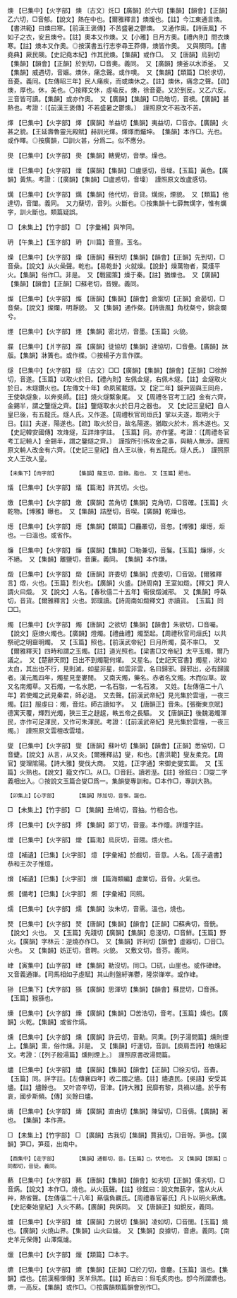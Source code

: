 <!-- { "loadSidebar": true } -->
燠	【巳集中】【火字部】	燠	〔古文〕灹□【廣韻】於六切【集韻】【韻會】【正韻】乙六切，□音郁。【說文】熱在中也。【爾雅釋言】燠煖也。【註】今江東通言燠。【書洪範】曰燠曰寒。【前漢王褒傳】不苦盛暑之鬱燠。　又通作奧。【詩唐風】不如子之衣，安且燠兮。【註】奧本又作燠。又【小雅】日月方奧。【禮內則】問衣燠寒。【註】燠本又作奧。◎按漢書五行志李尋王莽傳，燠皆作奧。　又與隩同。【書堯典】厥民隩。【史記堯本紀】作其民燠。【集韻】或作□。　又【唐韻】烏到切【集韻】【韻會】【正韻】於到切，□音奧。義同。　又【廣韻】燠釜以水添釜。　又【集韻】威遇切，音嫗。燠休，痛念聲。或作噢。　又【集韻】【類篇】□於求切，音憂。義同。【左傳昭三年】民人痛疾，而或燠休之。【註】燠休，痛念之聲。【疏】燠，厚也。休，美也。〇按釋文休，虛喩反。燠，徐音憂。又於到反。又乙六反。三音皆可讀。【集韻】或亦作奧。　又【廣韻】【集韻】□烏皓切，音襖。【廣韻】甚熱也。考證：〔【前漢王褒傳】不若盛暑之鬱燠。〕　謹照原文不若改不苦。 

燡	【巳集中】【火字部】	燡	【廣韻】羊益切【集韻】夷益切，□音亦。【廣韻】火甚之貌。【王延壽魯靈光殿賦】赫訓光燡。燡燡而爥坤。　【集韻】本作□。光也。或作曎。◎按廣韻，□訓火甚，分爲二。似不應分。

燢	【巳集中】【火字部】	燢	【集韻】轄覺切，音學。燥也。

燣	【巳集中】【火字部】	燣	【廣韻】【集韻】□盧感切，音壈。【玉篇】黃色。【廣韻】黃焦。考證：〔【廣韻】【集韻】□盧惑切，音壈〕　謹照原文改盧感切。 

燤	【巳集中】【火字部】	燤	【集韻】他代切，音貸。燤焥，煙貌。　又【類篇】他達切，音闥。義同。　又力蘖切，音列。火斷也。◎按集韻十七薛無燤字，惟有爄字，訓火斷也。類篇疑誤。

□	【未集上】【竹字部】	□	【字彙補】與笮同。

玬	【午集上】【玉字部】	玬	【川篇】音亶。玉名。

燥	【巳集中】【火字部】	燥	【唐韻】蘇到切【集韻】【韻會】【正韻】先到切，□音喿。【說文】从火喿聲。乾也。【易乾卦】火就燥。【說卦】燥萬物者，莫熯平火。【集韻】俗作□。非是。　又【戰國策】燥于秦。【註】猶爍也。　又【廣韻】【集韻】【韻會】【正韻】□蘇老切，音嫂。義同。

燦	【巳集中】【火字部】	燦	【唐韻】【集韻】【韻會】倉案切【正韻】倉晏切，□音粲。【說文】燦爛，明瀞貌。　又【集韻】通作粲。【詩唐風】角枕粲兮，錦衾爛兮。

爅	【巳集中】【火字部】	爅	【集韻】密北切，音墨。【玉篇】火貌。

牃	【巳集中】【爿字部】	牃	【廣韻】徒協切【集韻】達協切，□音疉。【廣韻】牀版。【集韻】牀簀也。或作楪。◎按楊子方言作牒。

燧	【巳集中】【火字部】	燧	〔古文〕□□【廣韻】【集韻】【韻會】【正韻】□徐醉切，音遂。【玉篇】以取火於日。【禮內則】左佩金燧，右佩木燧。【註】金燧取火於日。木燧鑽火也。【左傳文十年】命夙駕載燧。又【定二年】鍼尹固與王同舟，王使執燧象，以奔吳師。【註】燒火燧繫象尾。　又【周禮冬官考工記】金有六齊，金錫半，謂之鑒燧之齊。【註】鑒燧取水火於日月之器也。　又【史記三皇紀】自人皇巳後，有五龍氏。燧人氏。又作遂。【周禮秋官司烜氏】掌以夫遂，取明火于日。【註】夫遂，陽遂也。【疏】取火於日，故名陽遂。猶取火於木，爲木遂也。又【史記韓安國傳】攻烽燧，互詳烽字註。　【玉篇】同。亦作鐆。考證：〔【周禮冬官考工記輈人】金錫半，謂之鑒燧之齊。〕　謹按所引係攻金之事，與輈人無涉。謹照原文輈人改金有六齊。〔【史記三皇紀】自人王以後，有五龍氏。燧人氏。〕　謹照原文人王改人皇。 

	【未集下】【肉字部】		【集韻】龍玉切，音錄。脂也。　又【玉篇】肥也。

燨	【巳集中】【火字部】	燨	【篇海】許其切。火也。

燩	【巳集中】【火字部】	燩	【廣韻】苦角切【集韻】克角切，□音確。【玉篇】火乾物。【博雅】曝也。　又【集韻】詰歷切，音喫。【廣韻】乾燥也。

燪	【巳集中】【火字部】	燪	【集韻】【類篇】□麤叢切，音怱。【博雅】爟燪，炬也。一曰溫也。或省作。

燫	【巳集中】【火字部】	燫	【廣韻】【集韻】□勒兼切，音鬑。【玉篇】燫熪，火不絕。　又【集韻】離鹽切，音廉。義同。　【集韻】本作熑。

燬	【巳集中】【火字部】	燬	【唐韻】許委切【集韻】虎委切，□音毀。【爾雅釋言】燬，火也。【玉篇】烈火也。【廣韻】火盛。【詩周南】王室如燬。【釋文】齊人謂火曰燬。　又【說文】人名。【春秋僖二十五年】衞侯燬滅郉。　又【集韻】呼臥切，音貨。【爾雅釋言】火也。郭璞讀。【詩周南如燬釋文】亦讀貨。　【玉篇】同□□。

燭	【巳集中】【火字部】	燭	【唐韻】之欲切【集韻】【韻會】朱欲切，□音囑。【說文】庭燎火燭也。【廣韻】燈燭。【禮曲禮】燭至起。【周禮秋官司烜氏】以共祭祀之明齍明燭。　又【玉篇】照也。【前漢武帝紀】日月所燭，莫不率□。　又【爾雅釋天】四時和謂之玉燭。【註】道光照也。【梁書□文帝紀】太平玉燭，爾乃議之。　又【楚辭天問】日出不到燭龍何燿。　又星名。【史記天官書】燭星，狀如太白，其出也不行，見則滅，如星非星，如雲非雲，名曰歸邪。歸邪出，必有歸國者。漢元鳳四年，燭星見奎婁閒。　又南天燭，藥名。赤者名文燭。木而似草。故又名南燭草。又石燭，一名水肥，一名石脂，一名石液。　又姓。【左傳僖二十八年】若使燭之武見秦君，師必退。　又去聲。【前漢武帝紀】見光集於雲壇，一夜三燭。【註】服虔曰：燭，音炷。師古讀如字。　又【唐韻正】音朱。【張衡東京賦】德寓天覆，輝烈光燭，狹三王之趢趗，軼五帝之長驅。　又【唐韻正】後魏渴燭渾民，亦作可足渾民，又作可朱渾民。考證：〔【前漢武帝紀】見光集於雲檀，一夜三燭。〕　謹照原文雲檀改雲壇。 

燮	【巳集中】【火字部】	燮	【唐韻】蘇叶切【集韻】【韻會】【正韻】悉協切，□音蜨。【說文】从言，从又炎。【爾雅釋詁】燮，和也。【書洪範】燮友柔克。【周官】燮理隂陽。【詩大雅】燮伐大商。　又姓。【正字通】宋御史燮玄圖。　又【玉篇】火熟也。【說文】籀文作□。从□。□音飪。讀若溼。【註】徐鉉曰：□燮二字義相出入。◎按說文玉篇合燮□爲一。集韻燮專訓和。□本作□，專訓大熟。

	【卯集上】【心字部】		【集韻】陟加切，音奓。誕也。

□	【未集上】【竹字部】	□	【集韻】丑鳩切，音抽。竹相合也。

燯	【巳集中】【火字部】	燯	【集韻】郞丁切，音靈。本作爧。詳爧字註。

燰	【巳集中】【火字部】	燰	【篇海】烏灰切，音隈。煨火也。

燱	【補遺】【巳集】【火字部】	燱	【字彙補】於戲切，音意。人名。【高子遺書】恭和王次子惟燱。

燲	【補遺】【巳集】【火字部】	燲	【篇海類編】虛業切，音脅。火氣也。

燳	【備考】【巳集】【火字部】	燳	【字彙補】同照。

燸	【巳集中】【火字部】	燸	【集韻】汝朱切，音需。溫也，燒也。

燹	【巳集中】【火字部】	燹	【唐韻】【集韻】【韻會】【正韻】□蘇典切，音銑。【說文】火也。　又【玉篇】先踐切【廣韻】【集韻】息淺切，□音鮮。【玉篇】野火。【廣韻】字林云：逆燒亦作□。　又【集韻】許利切【韻會】虛器切，□音□。火也。　又【集韻】妨正切，音聘。火貌。　又敷文切，音芬。義同。

峍	【寅集中】【山字部】	峍	【集韻】勒沒切。同□。□矹，山崖也。或作硉峍。　又音義通嵂。【司馬相如子虛賦】其山則盤紆岪鬱，隆崇嵂崒。或作峍。

狲	【巳集下】【犬字部】	猻	【廣韻】思渾切【集韻】【韻會】蘇昆切，□音孫。【玉篇】猴猻也。

燺	【巳集中】【火字部】	燺	【廣韻】【集韻】□苦浩切，音考。【玉篇】燥也。【廣韻】火乾。【集韻】或省作熇。

燻	【巳集中】【火字部】	燻	【廣韻】許云切，音勳。同熏。【列子湯問篇】燻則煙上。【集韻】熏，俗作燻。非是。　又【集韻】吁運切，音訓。【庾肩吾詩】柏燻起文。考證：〔【列子殷湯篇】燻則煙上。〕　謹照原書改湯問篇。 

燼	【巳集中】【火字部】	燼	【廣韻】【集韻】【韻會】【正韻】□徐刃切，音賮。【玉篇】同。詳字註。【左傳襄四年】收二國之燼。【註】燼遺民。【吳語】安受其燼。【註】燼餘也。　又叶咨辛切，音津。【詩大雅】民靡有黎，具禍以燼。於乎有哀，國步斯頻。【傳】災餘曰燼。

燽	【巳集中】【火字部】	燽	【廣韻】直由切【集韻】陳留切，□音儔。【廣韻】著也。　【集韻】本作燾。

□	【未集上】【竹字部】	□	【廣韻】古我切【集韻】賈我切，□音哿。笋也。【廣韻】笋□，笋葅，出南中。

	【酉集中】【走字部】		【集韻】通都切，音。【玉篇】□，伏地也。　又【集韻】【類篇】□同都切，音徒。義同。

爇	【巳集中】【火字部】	爇	【唐韻】【集韻】【韻會】如劣切【正韻】儒劣切，□音焫。【說文】本作□。燒也。从火蓺聲。【註】徐鉉曰：說文無蓺字，當从火从艸，熱省聲。【左傳僖二十八年】爇僖負羈氏。【周禮春官菙氏】凡卜以明火爇燋。【史記秦始皇紀】入火不爇。【廣韻】與焫同。　又【唐韻正】如銳反，義同。

爈	【巳集中】【火字部】	爈	【廣韻】力居切【集韻】凌如切，□音閭。【玉篇】燒也。【廣韻】火燒山界。【集韻】山火曰爈。　又【集韻】良據切，音慮。義同。【南史羊元保傳】山澤熂爈。

爉	【巳集中】【火字部】	爉	【類篇】□本字。

爊	【巳集中】【火字部】	爊	【集韻】【正韻】□於刀切，音鏖。【玉篇】溫也。【集韻】煨也。【前漢楊惲傳】烹羊炰羔。【註】師古曰：炰毛炙肉也。卽今所謂爊也。爊，一高反。【集韻】或作□。◎按廣韻類篇韻會別作□。

